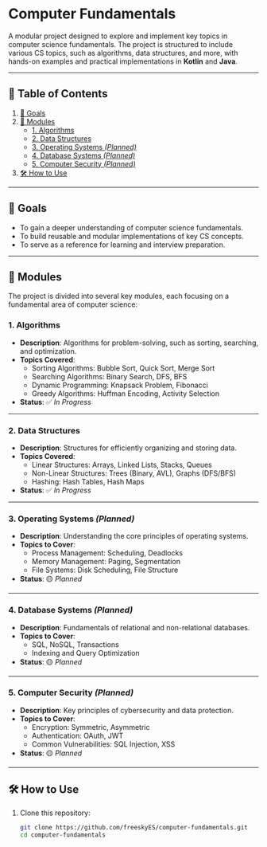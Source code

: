 # Computer Fundamentals

A modular project designed to explore and implement key topics in computer science fundamentals. The project is
structured to include various CS topics, such as algorithms, data structures, and more, with hands-on examples and
practical implementations in **Kotlin** and **Java**.

---

## 📖 Table of Contents

1. [🌟 Goals](#-goals)
2. [📂 Modules](#-modules)
    - [1. Algorithms](#1-algorithms)
    - [2. Data Structures](#2-data-structures)
    - [3. Operating Systems *(Planned)*](#3-operating-systems-planned)
    - [4. Database Systems *(Planned)*](#4-database-systems-planned)
    - [5. Computer Security *(Planned)*](#5-computer-security-planned)
3. [🛠️ How to Use](#-how-to-use)

---

## 🌟 Goals

- To gain a deeper understanding of computer science fundamentals.
- To build reusable and modular implementations of key CS concepts.
- To serve as a reference for learning and interview preparation.

---

## 📂 Modules

The project is divided into several key modules, each focusing on a fundamental area of computer science:

### 1. **Algorithms**

- **Description**: Algorithms for problem-solving, such as sorting, searching, and optimization.
- **Topics Covered**:
    - Sorting Algorithms: Bubble Sort, Quick Sort, Merge Sort
    - Searching Algorithms: Binary Search, DFS, BFS
    - Dynamic Programming: Knapsack Problem, Fibonacci
    - Greedy Algorithms: Huffman Encoding, Activity Selection
- **Status**: ✅ *In Progress*

---

### 2. **Data Structures**

- **Description**: Structures for efficiently organizing and storing data.
- **Topics Covered**:
    - Linear Structures: Arrays, Linked Lists, Stacks, Queues
    - Non-Linear Structures: Trees (Binary, AVL), Graphs (DFS/BFS)
    - Hashing: Hash Tables, Hash Maps
- **Status**: ✅ *In Progress*

---

### 3. **Operating Systems** *(Planned)*

- **Description**: Understanding the core principles of operating systems.
- **Topics to Cover**:
    - Process Management: Scheduling, Deadlocks
    - Memory Management: Paging, Segmentation
    - File Systems: Disk Scheduling, File Structure
- **Status**: 🟡 *Planned*

---

### 4. **Database Systems** *(Planned)*

- **Description**: Fundamentals of relational and non-relational databases.
- **Topics to Cover**:
    - SQL, NoSQL, Transactions
    - Indexing and Query Optimization
- **Status**: 🟡 *Planned*

---

### 5. **Computer Security** *(Planned)*

- **Description**: Key principles of cybersecurity and data protection.
- **Topics to Cover**:
    - Encryption: Symmetric, Asymmetric
    - Authentication: OAuth, JWT
    - Common Vulnerabilities: SQL Injection, XSS
- **Status**: 🟡 *Planned*

---

## 🛠️ How to Use

1. Clone this repository:
   ```bash
   git clone https://github.com/freeskyES/computer-fundamentals.git
   cd computer-fundamentals
